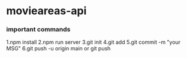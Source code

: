 # movieareas-api

### important commands

1.npm install
2.npm run server
3.git init
4.git add
5.git commit -m "your MSG"
6.git push -u origin main or git push
